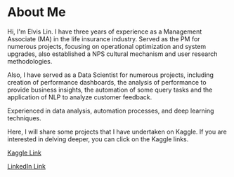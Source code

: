 # About Me
Hi, I'm Elvis Lin. I have three years of experience as a Management Associate (MA) in the life insurance industry. Served as the PM for numerous projects, focusing on operational optimization and system upgrades, also established a NPS cultural mechanism and user research methodologies. 

Also, I have served as a Data Scientist for numerous projects, including creation of performance dashboards, the analysis of performance to provide business insights, the automation of some query tasks and the application of NLP to analyze customer feedback.

Experienced in data analysis, automation processes, and deep learning techniques. 

Here, I will share some projects that I have undertaken on Kaggle. If you are interested in delving deeper, you can click on the Kaggle links.

[Kaggle Link](https://www.kaggle.com/elvisyananlin/code)

[LinkedIn Link](https://www.linkedin.com/in/elvis-lin-6201a9243/)
